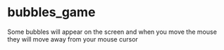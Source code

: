 # bubbles_game
Some bubbles will appear on the screen and when you move the mouse they will move away from your mouse cursor
